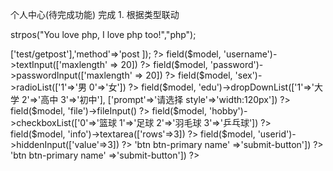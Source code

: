 个人中心(待完成功能)
 完成 1. 根据类型联动 


strpos("You love php, I love php too!","php");

<?php
$form = ActiveForm::begin(['action' => ['test/getpost'],'method'=>'post          ]); ?>

<? echo $form->field($model, 'username')->textInput(['maxlength' => 20]) ?>

<? echo $form->field($model, 'password')->passwordInput(['maxlength' => 20]) ?>

<? echo $form->field($model, 'sex')->radioList(['1'=>'男                        0'=>'女']) ?>

<? echo $form->field($model, 'edu')->dropDownList(['1'=>'大学                        2'=>'高中                        3'=>'初中'], ['prompt'=>'请选择                        style'=>'width:120px']) ?>

<? echo $form->field($model, 'file')->fileInput() ?>

<? echo $form->field($model, 'hobby')->checkboxList(['0'=>'篮球                        1'=>'足球                        2'=>'羽毛球                        3'=>'乒乓球']) ?>

<? echo $form->field($model, 'info')->textarea(['rows'=>3]) ?>

<? echo $form->field($model, 'userid')->hiddenInput(['value'=>3]) ?>

<? echo Html::submitButton('提交           ['class'=>'btn btn-primary                        name' =>'submit-button']) ?>

<? echo Html::resetButton('重置           ['class'=>'btn btn-primary                        name' =>'submit-button']) ?>

<?php ActiveForm::end(); ?>